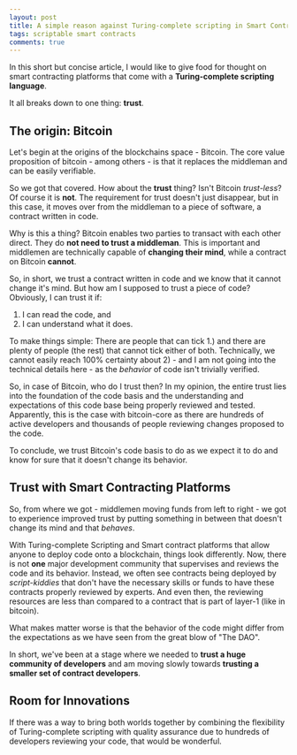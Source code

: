 ```yaml
---
layout: post
title: A simple reason against Turing-complete scripting in Smart Contracting Platforms
tags: scriptable smart contracts
comments: true
---
```


In this short but concise article, I would like to give food for thought on
smart contracting platforms that come with a **Turing-complete scripting
language**.

It all breaks down to one thing: **trust**.

## The origin: Bitcoin

Let's begin at the origins of the blockchains space - Bitcoin. The core value
proposition of bitcoin - among others - is that it replaces the middleman and can
be easily verifiable.

So we got that covered. How about the **trust** thing? Isn't Bitcoin
*trust-less*? Of course it is **not**. The requirement for trust doesn't just
disappear, but in this case, it moves over from the middleman to a piece of
software, a contract written in code.

Why is this a thing? Bitcoin enables two parties to transact with each other
direct. They do **not need to trust a middleman**. This is important and
middlemen are technically capable of **changing their mind**, while a contract
on Bitcoin **cannot**.

So, in short, we trust a contract written in code and we know that it cannot
change it's mind. But how am I supposed to trust a piece of code? Obviously, I
can trust it if:

1. I can read the code, and
2. I can understand what it does.

To make things simple: There are people that can tick 1.) and there are plenty
of people (the rest) that cannot tick either of both. Technically, we cannot
easily reach 100% certainty about 2) - and I am not going into the technical
details here - as the *behavior* of code isn't trivially verified.

So, in case of Bitcoin, who do I trust then? In my opinion, the entire trust
lies into the foundation of the code basis and the understanding and
expectations of this code base being properly reviewed and tested. Apparently,
this is the case with bitcoin-core as there are hundreds of active developers and
thousands of people reviewing changes proposed to the code.

To conclude, we trust Bitcoin's code basis to do as we expect it to do and know
for sure that it doesn't change its behavior.

## Trust with Smart Contracting Platforms

So, from where we got - middlemen moving funds from left to right - we got to
experience improved trust by putting something in between that doesn't change
its mind and that *behaves*.

With Turing-complete Scripting and Smart contract platforms that allow anyone
to deploy code onto a blockchain, things look differently. Now, there is not
**one** major development community that supervises and reviews the code and
its behavior. Instead, we often see contracts being deployed by
*script-kiddies* that don't have the necessary skills or funds to have these
contracts properly reviewed by experts. And even then, the reviewing resources
are less than compared to a contract that is part of layer-1 (like in bitcoin).

What makes matter worse is that the behavior of the code might differ from the
expectations as we have seen from the great blow of "The DAO".

In short, we've been at a stage where we needed to **trust a huge community of
developers** and am moving slowly towards **trusting a smaller set of contract
developers**.

## Room for Innovations

If there was a way to bring both worlds together by combining the flexibility
of Turing-complete scripting with quality assurance due to hundreds of
developers reviewing your code, that would be wonderful.
